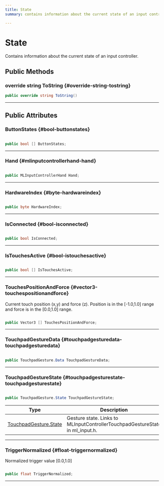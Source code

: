 ```yaml
---
title: State
summary: contains information about the current state of an input controller. 

---
```


# State




Contains information about the current state of an input controller.   





## Public Methods

### override string ToString {#override-string-tostring}

```csharp
public override string ToString()
```






-----------

## Public Attributes

### ButtonStates {#bool-buttonstates}

```csharp

public bool [] ButtonStates;

```






-----------

### Hand {#mlinputcontrollerhand-hand}

```csharp

public MLInputControllerHand Hand;

```






-----------

### HardwareIndex {#byte-hardwareindex}

```csharp

public byte HardwareIndex;

```






-----------

### IsConnected {#bool-isconnected}

```csharp

public bool IsConnected;

```






-----------

### IsTouchesActive {#bool-istouchesactive}

```csharp

public bool [] IsTouchesActive;

```






-----------

### TouchesPositionAndForce {#vector3-touchespositionandforce}

Current touch position (x,y) and force (z). Position is in the [-1.0,1.0] range and force is in the [0.0,1.0] range. 

```csharp

public Vector3 [] TouchesPositionAndForce;

```






-----------

### TouchpadGestureData {#touchpadgesturedata-touchpadgesturedata}

```csharp

public TouchpadGesture.Data TouchpadGestureData;

```






-----------

### TouchpadGestureState {#touchpadgesturestate-touchpadgesturestate}

```csharp

public TouchpadGesture.State TouchpadGestureState;

```

| Type | Description  | 
|--|--|
| [TouchpadGesture.State](/versioned_docs/version-22-Mar-2023/unity-api/api/UnityEngine.XR.MagicLeap/InputSubsystem/Extensions/TouchpadGesture/UnityEngine.XR.MagicLeap.InputSubsystem.Extensions.TouchpadGesture.md#enums-state) | Gesture state. Links to MLInputControllerTouchpadGestureState in ml&#95;input.h.  |





-----------

### TriggerNormalized {#float-triggernormalized}

Normalized trigger value [0.0,1.0] 

```csharp

public float TriggerNormalized;

```






-----------



